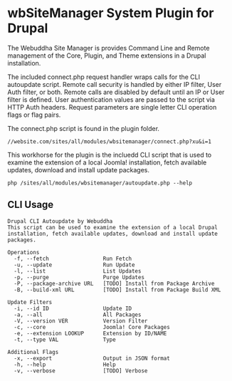 # wbSiteManager System Plugin for Drupal

The Webuddha Site Manager is provides Command Line and Remote management of
the Core, Plugin, and Theme extensions in a Drupal installation.

The included connect.php request handler wraps calls for the CLI autoupdate 
script. Remote call security is handled by either IP filter, User Auth filter, 
or both. Remote calls are disabled by default until an IP or User filter is 
defined. User authentication values are passed to the script via HTTP Auth 
headers. Request parameters are single letter CLI operation flags or flag pairs.

The connect.php script is found in the plugin folder.

    //website.com/sites/all/modules/wbsitemanager/connect.php?xu&i=1

This workhorse for the plugin is the incluedd CLI script that is used to 
examine the extension of a local Joomla! installation, fetch available updates, 
download and install update packages.

    php /sites/all/modules/wbsitemanager/autoupdate.php --help

## CLI Usage

    Drupal CLI Autoupdate by Webuddha
    This script can be used to examine the extension of a local Drupal
    installation, fetch available updates, download and install update packages.

    Operations
      -f, --fetch                 Run Fetch
      -u, --update                Run Update
      -l, --list                  List Updates
      -p, --purge                 Purge Updates
      -P, --package-archive URL   [TODO] Install from Package Archive
      -B, --build-xml URL         [TODO] Install from Package Build XML

    Update Filters
      -i, --id ID                 Update ID
      -a, --all                   All Packages
      -V, --version VER           Version Filter
      -c, --core                  Joomla! Core Packages
      -e, --extension LOOKUP      Extension by ID/NAME
      -t, --type VAL              Type

    Additional Flags
      -x, --export                Output in JSON format
      -h, --help                  Help
      -v, --verbose               [TODO] Verbose
